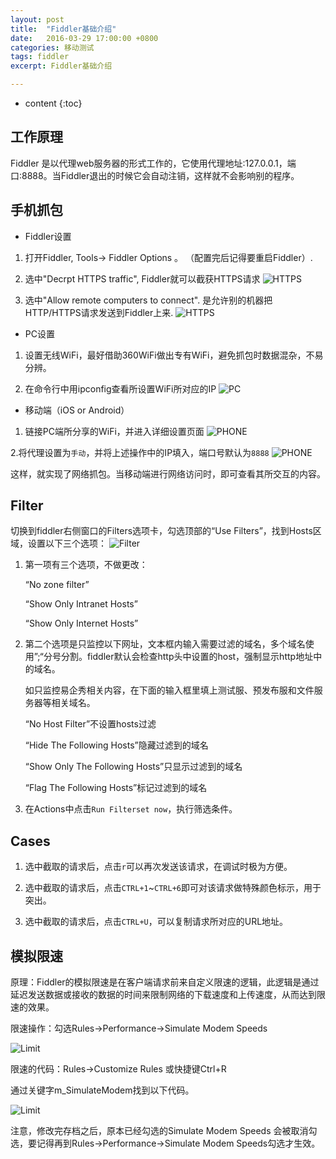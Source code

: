 ```yaml
---
layout: post
title:  "Fiddler基础介绍"
date:   2016-03-29 17:00:00 +0800
categories: 移动测试
tags: fiddler
excerpt: Fiddler基础介绍

---
```

* content
{:toc}

## 工作原理
  Fiddler 是以代理web服务器的形式工作的，它使用代理地址:127.0.0.1，端口:8888。当Fiddler退出的时候它会自动注销，这样就不会影响别的程序。


## 手机抓包

* Fiddler设置

1. 打开Fiddler,     Tools-> Fiddler Options 。  （配置完后记得要重启Fiddler）.

2. 选中"Decrpt HTTPS traffic",    Fiddler就可以截获HTTPS请求
![HTTPS](/images/2016/03/29/fiddler_setting_https.jpg)
3. 选中"Allow remote computers to connect".  是允许别的机器把HTTP/HTTPS请求发送到Fiddler上来.
![HTTPS](/images/2016/03/29/fiddler_setting_connections.jpg)

* PC设置

1. 设置无线WiFi，最好借助360WiFi做出专有WiFi，避免抓包时数据混杂，不易分辨。

2. 在命令行中用ipconfig查看所设置WiFi所对应的IP
![PC](/images/2016/03/29/fiddler_wifi.jpg)

* 移动端（iOS or Android）

1. 链接PC端所分享的WiFi，并进入详细设置页面
![PHONE](/images/2016/03/29/fiddler_phone_setting.jpg)

2.将代理设置为`手动`，并将上述操作中的IP填入，端口号默认为`8888`
![PHONE](/images/2016/03/29/fiddler_phone_agent.jpg)

这样，就实现了网络抓包。当移动端进行网络访问时，即可查看其所交互的内容。

## Filter

切换到fiddler右侧窗口的Filters选项卡，勾选顶部的“Use Filters”，找到Hosts区域，设置以下三个选项：
![Filter](/images/2016/03/29/fiddler_filter.png)

1. 第一项有三个选项，不做更改：

    “No zone filter”
  
    “Show Only Intranet Hosts”
  
    “Show Only Internet Hosts”

2. 第二个选项是只监控以下网址，文本框内输入需要过滤的域名，多个域名使用”;“分号分割。fiddler默认会检查http头中设置的host，强制显示http地址中的域名。

    如只监控易企秀相关内容，在下面的输入框里填上测试服、预发布服和文件服务器等相关域名。

    “No Host Filter”不设置hosts过滤
  
    “Hide The Following Hosts”隐藏过滤到的域名
  
    “Show Only The Following Hosts”只显示过滤到的域名
  
    “Flag The Following Hosts”标记过滤到的域名

3. 在Actions中点击`Run Filterset now`，执行筛选条件。

## Cases

1. 选中截取的请求后，点击`r`可以再次发送该请求，在调试时极为方便。

2. 选中截取的请求后，点击`CTRL+1`~`CTRL+6`即可对该请求做特殊颜色标示，用于突出。

3. 选中截取的请求后，点击`CTRL+U`，可以复制请求所对应的URL地址。

## 模拟限速

原理：Fiddler的模拟限速是在客户端请求前来自定义限速的逻辑，此逻辑是通过延迟发送数据或接收的数据的时间来限制网络的下载速度和上传速度，从而达到限速的效果。

限速操作：勾选Rules->Performance->Simulate Modem Speeds

![Limit](/images/2016/03/29/fiddler_limit_choice.png)

限速的代码：Rules->Customize Rules 或快捷键Ctrl+R

通过关键字m_SimulateModem找到以下代码。

![Limit](/images/2016/03/29/fiddler_limit_script.png)

注意，修改完存档之后，原本已经勾选的Simulate Modem Speeds 会被取消勾选，要记得再到Rules->Performance->Simulate Modem Speeds勾选才生效。
